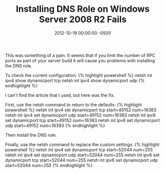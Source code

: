 ﻿---
layout: post
title:  Installing DNS Role on Windows Server 2008 R2 Fails
date:   2012-10-19 00:00:00 -0500
categories: IT
---






This was something of a pain. It seems that if you limit the number of RPC ports as part of your server build it will cause you problems with installing the DNS role.

To check the current configuration:
{% highlight powershell %}
netsh int ipv4 show dynamicport tcp
netsh int ipv4 show dynamicport udp
{% endhighlight %}

I can't find the article that I used, but here was the fix.

First, use the netsh command to return to the defaults:
{% highlight powershell %}
netsh int ipv4 set dynamicport tcp start=49152 num=16383
netsh int ipv4 set dynamicport udp start=49152 num=16383
netsh int ipv6 set dynamicport tcp start=49152 num=16383
netsh int ipv6 set dynamicport udp start=49152 num=16383
{% endhighlight %}

Then install the DNS role.

Finally, use the netsh command to replace the custom settings:
{% highlight powershell %}
netsh int ipv4 set dynamicport tcp start=52044 num=255
netsh int ipv4 set dynamicport udp start=52044 num=255
netsh int ipv6 set dynamicport tcp start=52044 num=255
netsh int ipv6 set dynamicport udp start=52044 num=255
{% endhighlight %}


